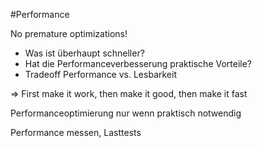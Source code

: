 #Performance

No premature optimizations!
- Was ist überhaupt schneller?
- Hat die Performanceverbesserung praktische Vorteile?
- Tradeoff Performance vs. Lesbarkeit

=> First make it work, then make it good, then make it fast

Performanceoptimierung nur wenn praktisch notwendig

Performance messen, Lasttests